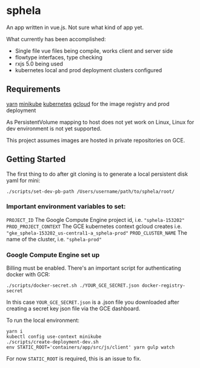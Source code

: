 # sphela

An app written in vue.js. Not sure what kind of app yet.

What currently has been accomplished:

* Single file vue files being compile, works client and server side
* flowtype interfaces, type checking
* rxjs 5.0 being used
* kubernetes local and prod deployment clusters configured

## Requirements

[yarn](https://github.com/yarnpkg/yarn)
[minikube](https://github.com/kubernetes/minikube)
[kubernetes](https://github.com/kubernetes/kubernetes)
[gcloud](https://cloud.google.com/sdk/gcloud/) for the image registry and prod deployment

As PersistentVolume mapping to host does not yet work on Linux, Linux for dev environment is not yet supported.

This project assumes images are hosted in private repositories on GCE.

## Getting Started

The first thing to do after git cloning is to generate a local persistent disk yaml for mini:

```
./scripts/set-dev-pb-path /Users/username/path/to/sphela/root/
```

### Important environment variables to set:

`PROJECT_ID` The Google Compute Engine project id, i.e. `"sphela-153202"`
`PROD_PROJECT_CONTEXT` The GCE kubernetes context gcloud creates i.e. `"gke_sphela-153202_us-central1-a_sphela-prod"`
`PROD_CLUSTER_NAME` The name of the cluster, i.e. `"sphela-prod"`

### Google Compute Engine set up

Billing must be enabled. There's an important script for authenticating docker with GCR:

```
./scripts/docker-secret.sh ./YOUR_GCE_SECRET.json docker-registry-secret
```

In this case `YOUR_GCE_SECRET.json` is a .json file you downloaded after creating a secret key json file via the GCE
dashboard.

To run the local environment:

```
yarn i
kubectl config use-context minikube
./scripts/create-deployment-dev.sh
env STATIC_ROOT='containers/app/src/js/client' yarn gulp watch
```

For now `STATIC_ROOT` is required, this is an issue to fix.